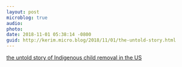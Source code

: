 ```yaml
---
layout: post
microblog: true
audio: 
photo: 
date: 2018-11-01 05:38:14 -0800
guid: http://kerim.micro.blog/2018/11/01/the-untold-story.html
---
```

[the untold story of Indigenous child removal in the US](http://www.pbs.org/independentlens/films/dawnland/)
